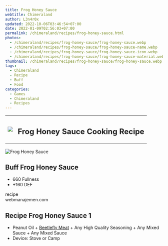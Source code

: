 ```yaml
---
title: Frog Honey Sauce
webtitle: Chimeraland
author: L3n4r0x
updated: 2022-10-06T03:46:54+07:00
date: 2022-01-09T02:56:03+07:00
permalink: /chimeraland/recipes/frog-honey-sauce.html
photos:
  - /chimeraland/recipes/frog-honey-sauce/frog-honey-sauce.webp
  - /chimeraland/recipes/frog-honey-sauce/frog-honey-sauce-name.webp
  - /chimeraland/recipes/frog-honey-sauce/frog-honey-sauce-icon.webp
  - /chimeraland/recipes/frog-honey-sauce/frog-honey-sauce-material.webp
thumbnail: /chimeraland/recipes/frog-honey-sauce/frog-honey-sauce.webp
tags:
  - Chimeraland
  - Recipe
  - Buff
  - Food
categories:
  - Games
  - Chimeraland
  - Recipes
---
```


<section id="bootstrap-wrapper"><link rel="stylesheet" href="https://cdn.statically.io/gh/dimaslanjaka/Web-Manajemen/40ac3225/css/bootstrap-4.5-wrapper.css"/><div class="row mb-2"><div class="col-md-12 mb-2"><table class="table" id="post-info"><tbody><tr><td><img class="d-inline-block me-2" src="/chimeraland/recipes/frog-honey-sauce/frog-honey-sauce-icon.webp" width="auto" height="auto"/></td><td><h1 class="fs-5">Frog Honey Sauce Cooking Recipe</h1></td></tr></tbody></table></div></div><div class="card mb-2"><div class="row g-0"><div class="col-sm-4 position-relative mb-2"><img src="/chimeraland/recipes/frog-honey-sauce/frog-honey-sauce-material.webp" class="card-img fit-cover w-100 h-100" alt="Frog Honey Sauce" data-fancybox="true"/></div><div class="col-sm-8 mb-2"><div class="card-body"><h2 class="card-title fs-5">Buff Frog Honey Sauce</h2><div class="card-text"><ul><li>660 Fullness</li><li>+160 DEF</li></ul></div><span class="badge rounded-pill bg-dark">recipe</span></div><div class="card-footer text-end text-muted">webmanajemen.com</div></div></div></div><div class="row mb-2"><div class="col-12 col-lg-6 recipe-item mb-2"><div class="card"><div class="card-body"><h2 class="card-title fs-5">Recipe Frog Honey Sauce 1</h2><div class="card-text"><ul><li>Peanut Oil<span> + </span><a class="text-decoration-none" href="/chimeraland/materials/beetlefly-meat.html">Beetlefly Meat</a><span> + </span>Any High Quality Seasoning<span> + </span>Any Mixed Sauce<span> + </span>Any Mixed Sauce</li><li>Device: Stove or Camp</li></ul></div></div></div></div></div></section>